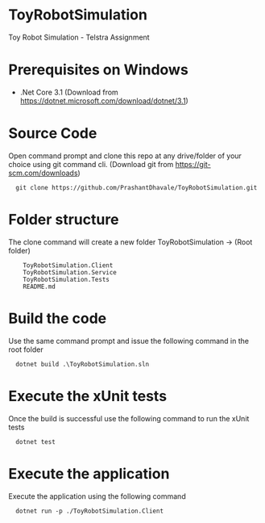 # ToyRobotSimulation
Toy Robot Simulation - Telstra Assignment 

# Prerequisites on Windows
- .Net Core 3.1 (Download from https://dotnet.microsoft.com/download/dotnet/3.1)

# Source Code 
  Open command prompt and clone this repo at any drive/folder of your choice using git command cli. (Download git from https://git-scm.com/downloads)
```
  git clone https://github.com/PrashantDhavale/ToyRobotSimulation.git
```
# Folder structure 

  The clone command will create a new folder ToyRobotSimulation -> (Root folder)
```
    ToyRobotSimulation.Client
    ToyRobotSimulation.Service
    ToyRobotSimulation.Tests
    README.md
```
#	Build the code
  Use the same command prompt and issue the following command in the root folder
```
  dotnet build .\ToyRobotSimulation.sln
```
# Execute the xUnit tests
  Once the build is successful use the following command to run the xUnit tests
```
  dotnet test
```
# Execute the application
  Execute the application using the following command
```
  dotnet run -p ./ToyRobotSimulation.Client
```
